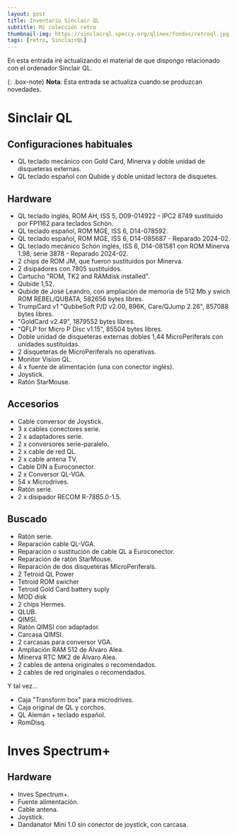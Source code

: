 ```yaml
---
layout: post
title: Inventario Sinclair QL
subtitle: Mi colección retro
thumbnail-img: https://sinclairql.speccy.org/qlinex/fondos/retroql.jpg
tags: [retro, SinclairQL]
---
```

En esta entrada iré actualizando el material de que dispongo relacionado con el ordenador Sinclair QL.

{: .box-note}
**Nota**: Esta entrada se actualiza cuando se produzcan novedades.

# Sinclair QL

## Configuraciones habituales

- QL teclado mecánico con Gold Card, Minerva y doble unidad de disqueteras externas.
- QL teclado español con Qubide y doble unidad lectora de disquetes.

## Hardware

- QL teclado inglés, ROM AH, ISS 5, D09-014922 - IPC2 8749 sustituido por FP1162 para teclados Schön.
- QL teclado español, ROM MGE, ISS 6, D14-078592.
- QL teclado español, ROM MGE, ISS 6, D14-085687 - Reparado 2024-02.
- QL teclado mecánico Schön inglés, ISS 6, D14-081581 con ROM Minerva 1.98, serie 3878 - Reparado 2024-02.
- 2 chips de ROM JM, que fueron sustituidos por Minerva.
- 2 disipadores con 7805 sustituidos.
- Cartucho "ROM, TK2 and RAMdisk installed".
- Qubide 1,52.
- Qubide de José Leandro, con ampliación de memoria de 512 Mb.y swich ROM REBEL/QUBATA, 582656 bytes libres.
- TrumpCard v1 "QubbeSoft P/D v2.00, 896K, Care/QJump 2.26", 857088 bytes libres.
- "GoldCard v2.49", 1879552 bytes libres.
- "QFLP for Micro P Disc v1.15", 85504 bytes libres.
- Doble unidad de disqueteras externas dobles 1,44 MicroPeriferals con unidades sustituidas.
- 2 disqueteras de MicroPeriferals no operativas.
- Monitor Vision QL.
- 4 x fuente de alimentación (una con conector inglés).
- Joystick.
- Ratón StarMouse.

## Accesorios

- Cable conversor de Joystick.
- 3 x cables conectores serie.
- 2 x adaptadores serie.
- 2 x conversores serie-paralelo.
- 2 x cable de red QL.
- 2 x cable antena TV.
- Cable DIN a Euroconector.
- 2 x Conversor QL-VGA.
- 54 x Microdrives.
- Ratón serie.
- 2 x disipador RECOM R-78B5.0-1.5.

## Buscado

- Ratón serie.
- Reparación cable QL-VGA.
- Reparación o sustitución de cable QL a Euroconector.
- Reparación de ratón StarMouse.
- Reparación de dos disqueteras MicroPeriferals.
- 2 Tetroid QL Power
- Tetroid ROM swicher
- Tetroid Gold Card battery suply
- MOD disk
- 2 chips Hermes.
- QLUB.
- QIMSI.
- Ratón QIMSI con adaptador.
- Carcasa QIMSI.
- 2 carcasas para conversor VGA.
- Ampliación RAM 512 de Álvaro Alea.
- Minerva RTC MK2 de Álvaro Alea.
- 2 cables de antena originales o recomendados.
- 2 cables de red originales o recomendados.

Y tal vez...
- Caja "Transform box" para microdrives.
- Caja original de QL y corchos.
- QL Alemán + teclado español.
- RomDisq.

# Inves Spectrum+

## Hardware

- Inves Spectrum+.
- Fuente alimentación.
- Cable antena.
- Joystick.
- Dandanator Mini 1.0 sin conector de joystick, con carcasa.








